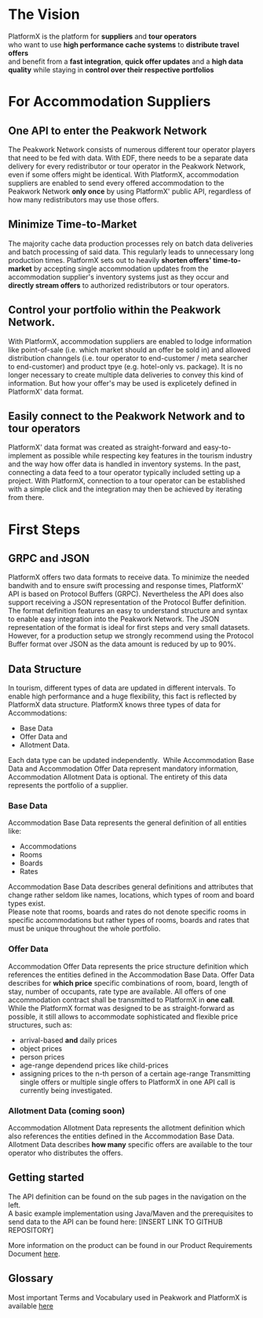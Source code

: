 
# The Vision  
PlatformX is the platform for **suppliers** and **tour operators**  
who want to use **high performance cache systems** to **distribute travel offers**  
and benefit from a **fast integration**, **quick offer updates** and a **high data quality** 
while staying in **control over their respective portfolios**  

# For Accommodation Suppliers
## One API to enter the Peakwork Network
The Peakwork Network consists of numerous different tour operator players that need to be fed with data. With EDF, there needs to be a separate data delivery for every redistributor or tour operator in the Peakwork Network, even if some offers might be identical. 
With PlatformX, accommodation suppliers are enabled to send every offered accommodation to the Peakwork Network **only once** by using PlatformX' public API, regardless of how many redistributors may use those offers.

## Minimize Time-to-Market
The majority cache data production processes rely on batch data deliveries and batch processing of said data. This regularly leads to unnecessary long production times. 
PlatformX sets out to heavily **shorten offers' time-to-market** by accepting single accommodation updates from the accommodation supplier's inventory systems just as they occur and **directly stream offers** to authorized redistributors or tour operators.

## Control your portfolio within the Peakwork Network.
With PlatformX, accommodation suppliers are enabled to lodge information like point-of-sale (i.e. which market should an offer be sold in) and allowed distribution channgels (i.e. tour operator to end-customer / meta searcher to end-customer) and product tpye (e.g. hotel-only vs. package). It is no longer necessary to create multiple data deliveries to convey this kind of information. But how your offer's may be used is explicetely defined in PlatformX' data format.

## Easily connect to the Peakwork Network and to tour operators
PlatformX' data format was created as straight-forward and easy-to-implement as possible while respecting key features in the tourism industry and the way how offer data is handled in inventory systems.
In the past, connecting a data feed to a tour operator typically included setting up a project. With PlatformX, connection to a tour operator can be established with a simple click and the integration may then be achieved by iterating from there.

# First Steps
## GRPC and JSON  
PlatformX offers two data formats to receive data. To minimize the needed bandwith and to ensure swift processing and response times, PlatformX' API is based on Protocol Buffers (GRPC). Nevertheless the API does also support receiving a JSON representation of the Protocol Buffer definition.
The format definition features an easy to understand structure and syntax to enable easy integration into the Peakwork Network.
The JSON representation of the format is ideal for first steps and very small datasets. However, for a production setup we strongly recommend using the Protocol Buffer format over JSON as the data amount is  reduced by up to 90%.
​
## Data Structure  ​
In tourism, different types of data are updated in different intervals. To enable high performance and a huge flexibility, this fact is reflected by PlatformX data structure.
PlatformX knows three types of data for Accommodations: 
* Base Data 
* Offer Data and 
* Allotment Data.

Each data type can be updated independently. 
​
While Accommodation Base Data and Accommodation Offer Data represent mandatory information, Accommodation Allotment Data is optional. The entirety of this data represents the portfolio of a supplier.
​
### Base Data  
Accommodation Base Data represents the general definition of all entities like:
* Accommodations
* Rooms
* Boards
* Rates

Accommodation Base Data describes general definitions and attributes that change rather seldom like names, locations, which types of room and board types exist.  
Please note that rooms, boards and rates do not denote specific rooms in specific accommodations but rather types of rooms, boards and rates that must be unique throughout the whole portfolio.
​
### Offer Data  
Accommodation Offer Data represents the price structure definition which references the entities defined in the Accommodation Base Data.
Offer Data describes for **which price** specific combinations of room, board, length of stay, number of occupants, rate type are available.
All offers of one accommodation contract shall be transmitted to PlatformX in **one call**. 
​
While the PlatformX format was designed to be as straight-forward as possible, it still allows to accommodate sophisticated and flexible price structures, such as:
* arrival-based **and** daily prices
* object prices
* person prices 
* age-range dependend prices like child-prices 
* assigning prices to the n-th person of a certain age-range 
​
Transmitting single offers or multiple single offers to PlatformX in one API call is currently being investigated.
​
### Allotment Data (coming soon)  
Accommodation Allotment Data represents the allotment definition which also references the entities defined in the Accommodation Base Data.
Allotment Data describes **how many** specific offers are available to the tour operator who distributes the offers.
​
## Getting started  
The API definition can be found on the sub pages in the navigation on the left.  
A basic example implementation using Java/Maven and the prerequisites to send data to the API can be found here: [INSERT LINK TO GITHUB REPOSITORY]​


More information on the product can be found in our Product Requirements Document [here](https://peakwork.sharepoint.com/:w:/r/sites/PO-Group/_layouts/15/Doc.aspx?sourcedoc=%7B0A1B5DC7-A427-4AAC-A2BC-0053737B3A51%7D&file=PX-PRD_current.docx&wdLOR=c21470D96%2d6DF8%2d40F8%2d8B2C%2dA173571AF21F&action=default&mobileredirect=true).

## Glossary

Most important Terms and Vocabulary used in Peakwork and PlatformX is available [here](https://confluence.peakwork.lan/display/PX/Glossary)